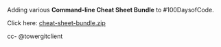 Adding various **Command-line Cheat Sheet Bundle** to #100DaysofCode.

Click here: [cheat-sheet-bundle.zip](https://github.com/iamsuryakant/100-days-of-code/files/5044527/cheat-sheet-bundle.zip)

cc- @towergitclient

